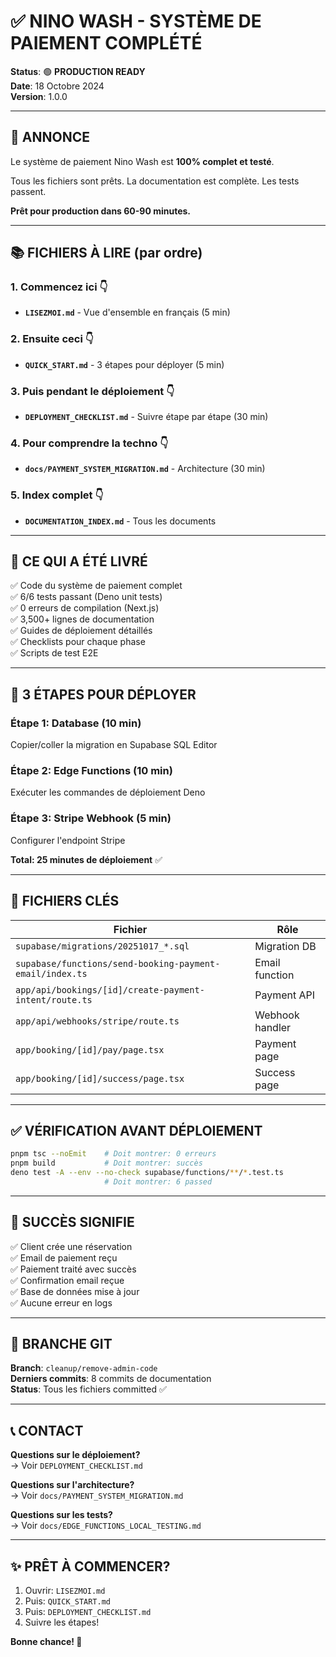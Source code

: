# ✅ NINO WASH - SYSTÈME DE PAIEMENT COMPLÉTÉ

**Status**: 🟢 **PRODUCTION READY**  
**Date**: 18 Octobre 2024  
**Version**: 1.0.0  

---

## 📢 ANNONCE

Le système de paiement Nino Wash est **100% complet et testé**.

Tous les fichiers sont prêts. La documentation est complète. Les tests passent.

**Prêt pour production dans 60-90 minutes.**

---

## 📚 FICHIERS À LIRE (par ordre)

### 1. Commencez ici 👇
- **`LISEZMOI.md`** - Vue d'ensemble en français (5 min)

### 2. Ensuite ceci 👇
- **`QUICK_START.md`** - 3 étapes pour déployer (5 min)

### 3. Puis pendant le déploiement 👇
- **`DEPLOYMENT_CHECKLIST.md`** - Suivre étape par étape (30 min)

### 4. Pour comprendre la techno 👇
- **`docs/PAYMENT_SYSTEM_MIGRATION.md`** - Architecture (30 min)

### 5. Index complet 👇
- **`DOCUMENTATION_INDEX.md`** - Tous les documents

---

## 🎯 CE QUI A ÉTÉ LIVRÉ

✅ Code du système de paiement complet  
✅ 6/6 tests passant (Deno unit tests)  
✅ 0 erreurs de compilation (Next.js)  
✅ 3,500+ lignes de documentation  
✅ Guides de déploiement détaillés  
✅ Checklists pour chaque phase  
✅ Scripts de test E2E  

---

## 🚀 3 ÉTAPES POUR DÉPLOYER

### Étape 1: Database (10 min)
Copier/coller la migration en Supabase SQL Editor

### Étape 2: Edge Functions (10 min)
Exécuter les commandes de déploiement Deno

### Étape 3: Stripe Webhook (5 min)
Configurer l'endpoint Stripe

**Total: 25 minutes de déploiement** ✅

---

## 📁 FICHIERS CLÉS

| Fichier | Rôle |
|---------|------|
| `supabase/migrations/20251017_*.sql` | Migration DB |
| `supabase/functions/send-booking-payment-email/index.ts` | Email function |
| `app/api/bookings/[id]/create-payment-intent/route.ts` | Payment API |
| `app/api/webhooks/stripe/route.ts` | Webhook handler |
| `app/booking/[id]/pay/page.tsx` | Payment page |
| `app/booking/[id]/success/page.tsx` | Success page |

---

## ✅ VÉRIFICATION AVANT DÉPLOIEMENT

```bash
pnpm tsc --noEmit    # Doit montrer: 0 erreurs
pnpm build           # Doit montrer: succès
deno test -A --env --no-check supabase/functions/**/*.test.ts
                     # Doit montrer: 6 passed
```

---

## 🎯 SUCCÈS SIGNIFIE

✅ Client crée une réservation  
✅ Email de paiement reçu  
✅ Paiement traité avec succès  
✅ Confirmation email reçue  
✅ Base de données mise à jour  
✅ Aucune erreur en logs  

---

## 💾 BRANCHE GIT

**Branch**: `cleanup/remove-admin-code`  
**Derniers commits**: 8 commits de documentation  
**Status**: Tous les fichiers committed ✅

---

## 📞 CONTACT

**Questions sur le déploiement?**  
→ Voir `DEPLOYMENT_CHECKLIST.md`

**Questions sur l'architecture?**  
→ Voir `docs/PAYMENT_SYSTEM_MIGRATION.md`

**Questions sur les tests?**  
→ Voir `docs/EDGE_FUNCTIONS_LOCAL_TESTING.md`

---

## ✨ PRÊT À COMMENCER?

1. Ouvrir: `LISEZMOI.md`
2. Puis: `QUICK_START.md`
3. Puis: `DEPLOYMENT_CHECKLIST.md`
4. Suivre les étapes!

**Bonne chance! 🚀**
